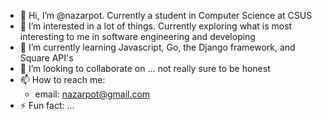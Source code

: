 - 👋 Hi, I’m @nazarpot. Currently a student in Computer Science at CSUS
- 👀 I’m interested in a lot of things. Currently exploring what is most interesting to me in software engineering and developing
- 🌱 I’m currently learning Javascript, Go, the Django framework, and Square API's
- 💞️ I’m looking to collaborate on ... not really sure to be honest
- 📫 How to reach me:
  - email: nazarpot@gmail.com 
- ⚡ Fun fact: ...

<!---
nazarpot/nazarpot is a ✨ special ✨ repository because its `README.md` (this file) appears on your GitHub profile.
You can click the Preview link to take a look at your changes.
--->
